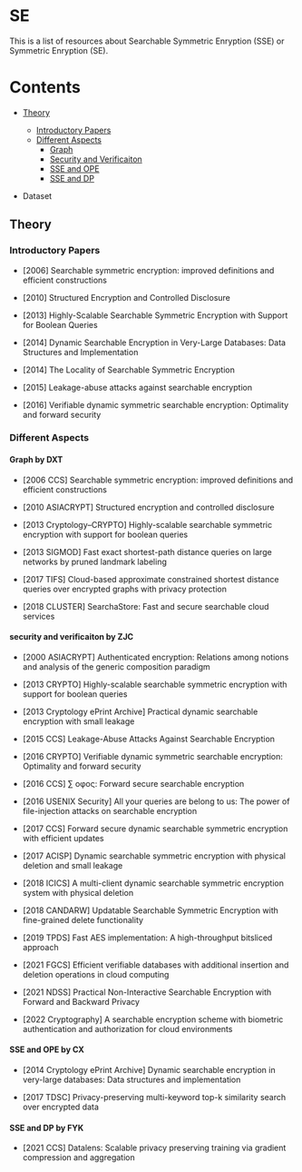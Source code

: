# SE
This is a  list of resources about Searchable Symmetric Enryption (SSE) or Symmetric Enryption (SE).

# Contents
* [Theory](#theory)
  * [Introductory Papers](#introductory-papers)
  * [Different Aspects](#different-aspects)
    * [Graph](#graph-by-dxt)
    * [Security and Verificaiton](#security-and-verificaiton-by-zjc)
    * [SSE and OPE](#sse-and-ope-by-cx)
    * [SSE and DP](#sse-and-dp-by-fyk)
    
* Dataset

## Theory

### Introductory Papers

* [2006] Searchable symmetric encryption: improved definitions and efficient constructions

* [2010] Structured Encryption and Controlled Disclosure

* [2013] Highly-Scalable Searchable Symmetric Encryption with Support for Boolean Queries

* [2014] Dynamic Searchable Encryption in Very-Large Databases: Data Structures and Implementation

* [2014] The Locality of Searchable Symmetric Encryption
 
* [2015] Leakage-abuse attacks against searchable encryption

* [2016] Verifiable dynamic symmetric searchable encryption: Optimality and forward security

### Different Aspects

#### Graph by DXT

* [2006 CCS] Searchable symmetric encryption: improved definitions and efficient constructions

* [2010 ASIACRYPT] Structured encryption and controlled disclosure

* [2013 Cryptology–CRYPTO] Highly-scalable searchable symmetric encryption with support for boolean queries

* [2013 SIGMOD] Fast exact shortest-path distance queries on large networks by pruned landmark labeling

* [2017 TIFS] Cloud-based approximate constrained shortest distance queries over encrypted graphs with privacy protection

* [2018 CLUSTER] SearchaStore: Fast and secure searchable cloud services



#### security and verificaiton by ZJC
* [2000 ASIACRYPT] Authenticated encryption: Relations among notions and analysis of the generic composition paradigm

* [2013 CRYPTO] Highly-scalable searchable symmetric encryption with support for boolean queries

* [2013 Cryptology ePrint Archive] Practical dynamic searchable encryption with small leakage

* [2015 CCS] Leakage-Abuse Attacks Against Searchable Encryption

* [2016 CRYPTO] Verifiable dynamic symmetric searchable encryption: Optimality and forward security

* [2016 CCS] ∑ oφoς: Forward secure searchable encryption

* [2016 USENIX Security] All your queries are belong to us: The power of file-injection attacks on searchable encryption

* [2017 CCS] Forward secure dynamic searchable symmetric encryption with efficient updates

* [2017 ACISP] Dynamic searchable symmetric encryption with physical deletion and small leakage

* [2018 ICICS] A multi-client dynamic searchable symmetric encryption system with physical deletion

* [2018 CANDARW] Updatable Searchable Symmetric Encryption with fine-grained delete functionality

* [2019 TPDS] Fast AES implementation: A high-throughput bitsliced approach

* [2021 FGCS] Efficient verifiable databases with additional insertion and deletion operations in cloud computing

* [2021 NDSS] Practical Non-Interactive Searchable Encryption with Forward and Backward Privacy

* [2022 Cryptography] A searchable encryption scheme with biometric authentication and authorization for cloud environments


#### SSE and OPE by CX
* [2014 Cryptology ePrint Archive] Dynamic searchable encryption in very-large databases: Data structures and implementation

* [2017 TDSC] Privacy-preserving multi-keyword top-k similarity search over encrypted data

#### SSE and DP by FYK
* [2021 CCS] Datalens: Scalable privacy preserving training via gradient compression and aggregation


